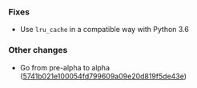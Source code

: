 ### Fixes

   - Use `lru_cache` in a compatible way with Python 3.6

### Other changes

   - Go from pre-alpha to alpha ([5741b021e100054fd799609a09e20d819f5de43e](https://github.com/hearot/pyrubrum/commit/5741b021e100054fd799609a09e20d819f5de43e))
